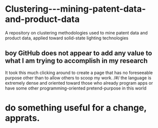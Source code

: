 Clustering---mining-patent-data-and-product-data
================================================

A repository on clustering methodologies used to mine patent data and product data, applied toward solid-state lighting technologies

## boy GitHub does not appear to add any value to what I am trying to accomplish in my research
It took this much clicking around to create a page that has no foreseeable purpose other than to allow others to scoop my work. 
/#/ the language is extremely dense and oriented toward those who already program apps or have some other programming-oriented pretend-purpose in this world

# do something useful for a change, apprats.

